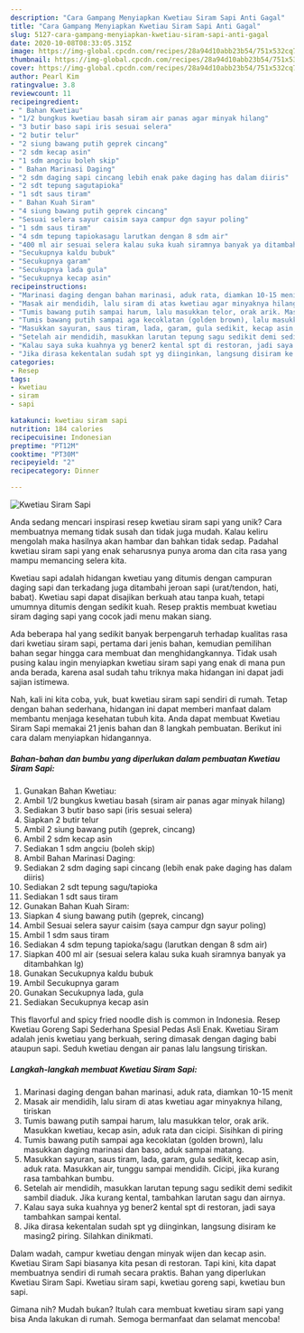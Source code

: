 ```yaml
---
description: "Cara Gampang Menyiapkan Kwetiau Siram Sapi Anti Gagal"
title: "Cara Gampang Menyiapkan Kwetiau Siram Sapi Anti Gagal"
slug: 5127-cara-gampang-menyiapkan-kwetiau-siram-sapi-anti-gagal
date: 2020-10-08T08:33:05.315Z
image: https://img-global.cpcdn.com/recipes/28a94d10abb23b54/751x532cq70/kwetiau-siram-sapi-foto-resep-utama.jpg
thumbnail: https://img-global.cpcdn.com/recipes/28a94d10abb23b54/751x532cq70/kwetiau-siram-sapi-foto-resep-utama.jpg
cover: https://img-global.cpcdn.com/recipes/28a94d10abb23b54/751x532cq70/kwetiau-siram-sapi-foto-resep-utama.jpg
author: Pearl Kim
ratingvalue: 3.8
reviewcount: 11
recipeingredient:
- " Bahan Kwetiau"
- "1/2 bungkus kwetiau basah siram air panas agar minyak hilang"
- "3 butir baso sapi iris sesuai selera"
- "2 butir telur"
- "2 siung bawang putih geprek cincang"
- "2 sdm kecap asin"
- "1 sdm angciu boleh skip"
- " Bahan Marinasi Daging"
- "2 sdm daging sapi cincang lebih enak pake daging has dalam diiris"
- "2 sdt tepung sagutapioka"
- "1 sdt saus tiram"
- " Bahan Kuah Siram"
- "4 siung bawang putih geprek cincang"
- "Sesuai selera sayur caisim saya campur dgn sayur poling"
- "1 sdm saus tiram"
- "4 sdm tepung tapiokasagu larutkan dengan 8 sdm air"
- "400 ml air sesuai selera kalau suka kuah siramnya banyak ya ditambahkan lg"
- "Secukupnya kaldu bubuk"
- "Secukupnya garam"
- "Secukupnya lada gula"
- "Secukupnya kecap asin"
recipeinstructions:
- "Marinasi daging dengan bahan marinasi, aduk rata, diamkan 10-15 menit"
- "Masak air mendidih, lalu siram di atas kwetiau agar minyaknya hilang, tiriskan"
- "Tumis bawang putih sampai harum, lalu masukkan telor, orak arik. Masukkan kwetiau, kecap asin, aduk rata dan cicipi. Sisihkan di piring"
- "Tumis bawang putih sampai aga kecoklatan (golden brown), lalu masukkan daging marinasi dan baso, aduk sampai matang."
- "Masukkan sayuran, saus tiram, lada, garam, gula sedikit, kecap asin, aduk rata. Masukkan air, tunggu sampai mendidih. Cicipi, jika kurang rasa tambahkan bumbu."
- "Setelah air mendidih, masukkan larutan tepung sagu sedikit demi sedikit sambil diaduk. Jika kurang kental, tambahkan larutan sagu dan airnya."
- "Kalau saya suka kuahnya yg bener2 kental spt di restoran, jadi saya tambahkan sampai kental."
- "Jika dirasa kekentalan sudah spt yg diinginkan, langsung disiram ke masing2 piring. Silahkan dinikmati."
categories:
- Resep
tags:
- kwetiau
- siram
- sapi

katakunci: kwetiau siram sapi 
nutrition: 184 calories
recipecuisine: Indonesian
preptime: "PT12M"
cooktime: "PT30M"
recipeyield: "2"
recipecategory: Dinner

---
```



![Kwetiau Siram Sapi](https://img-global.cpcdn.com/recipes/28a94d10abb23b54/751x532cq70/kwetiau-siram-sapi-foto-resep-utama.jpg)

Anda sedang mencari inspirasi resep kwetiau siram sapi yang unik? Cara membuatnya memang tidak susah dan tidak juga mudah. Kalau keliru mengolah maka hasilnya akan hambar dan bahkan tidak sedap. Padahal kwetiau siram sapi yang enak seharusnya punya aroma dan cita rasa yang mampu memancing selera kita.

Kwetiau sapi adalah hidangan kwetiau yang ditumis dengan campuran daging sapi dan terkadang juga ditambahi jeroan sapi (urat/tendon, hati, babat). Kwetiau sapi dapat disajikan berkuah atau tanpa kuah, tetapi umumnya ditumis dengan sedikit kuah. Resep praktis membuat kwetiau siram daging sapi yang cocok jadi menu makan siang.

Ada beberapa hal yang sedikit banyak berpengaruh terhadap kualitas rasa dari kwetiau siram sapi, pertama dari jenis bahan, kemudian pemilihan bahan segar hingga cara membuat dan menghidangkannya. Tidak usah pusing kalau ingin menyiapkan kwetiau siram sapi yang enak di mana pun anda berada, karena asal sudah tahu triknya maka hidangan ini dapat jadi sajian istimewa.


Nah, kali ini kita coba, yuk, buat kwetiau siram sapi sendiri di rumah. Tetap dengan bahan sederhana, hidangan ini dapat memberi manfaat dalam membantu menjaga kesehatan tubuh kita. Anda dapat membuat Kwetiau Siram Sapi memakai 21 jenis bahan dan 8 langkah pembuatan. Berikut ini cara dalam menyiapkan hidangannya.

<!--inarticleads1-->

##### Bahan-bahan dan bumbu yang diperlukan dalam pembuatan Kwetiau Siram Sapi:

1. Gunakan  Bahan Kwetiau:
1. Ambil 1/2 bungkus kwetiau basah (siram air panas agar minyak hilang)
1. Sediakan 3 butir baso sapi (iris sesuai selera)
1. Siapkan 2 butir telur
1. Ambil 2 siung bawang putih (geprek, cincang)
1. Ambil 2 sdm kecap asin
1. Sediakan 1 sdm angciu (boleh skip)
1. Ambil  Bahan Marinasi Daging:
1. Sediakan 2 sdm daging sapi cincang (lebih enak pake daging has dalam diiris)
1. Sediakan 2 sdt tepung sagu/tapioka
1. Sediakan 1 sdt saus tiram
1. Gunakan  Bahan Kuah Siram:
1. Siapkan 4 siung bawang putih (geprek, cincang)
1. Ambil Sesuai selera sayur caisim (saya campur dgn sayur poling)
1. Ambil 1 sdm saus tiram
1. Sediakan 4 sdm tepung tapioka/sagu (larutkan dengan 8 sdm air)
1. Siapkan 400 ml air (sesuai selera kalau suka kuah siramnya banyak ya ditambahkan lg)
1. Gunakan Secukupnya kaldu bubuk
1. Ambil Secukupnya garam
1. Gunakan Secukupnya lada, gula
1. Sediakan Secukupnya kecap asin


This flavorful and spicy fried noodle dish is common in Indonesia. Resep Kwetiau Goreng Sapi Sederhana Spesial Pedas Asli Enak. Kwetiau Siram adalah jenis kwetiau yang berkuah, sering dimasak dengan daging babi ataupun sapi. Seduh kwetiau dengan air panas lalu langsung tiriskan. 

<!--inarticleads2-->

##### Langkah-langkah membuat Kwetiau Siram Sapi:

1. Marinasi daging dengan bahan marinasi, aduk rata, diamkan 10-15 menit
1. Masak air mendidih, lalu siram di atas kwetiau agar minyaknya hilang, tiriskan
1. Tumis bawang putih sampai harum, lalu masukkan telor, orak arik. Masukkan kwetiau, kecap asin, aduk rata dan cicipi. Sisihkan di piring
1. Tumis bawang putih sampai aga kecoklatan (golden brown), lalu masukkan daging marinasi dan baso, aduk sampai matang.
1. Masukkan sayuran, saus tiram, lada, garam, gula sedikit, kecap asin, aduk rata. Masukkan air, tunggu sampai mendidih. Cicipi, jika kurang rasa tambahkan bumbu.
1. Setelah air mendidih, masukkan larutan tepung sagu sedikit demi sedikit sambil diaduk. Jika kurang kental, tambahkan larutan sagu dan airnya.
1. Kalau saya suka kuahnya yg bener2 kental spt di restoran, jadi saya tambahkan sampai kental.
1. Jika dirasa kekentalan sudah spt yg diinginkan, langsung disiram ke masing2 piring. Silahkan dinikmati.


Dalam wadah, campur kwetiau dengan minyak wijen dan kecap asin. Kwetiau Siram Sapi biasanya kita pesan di restoran. Tapi kini, kita dapat membuatnya sendiri di rumah secara praktis. Bahan yang diperlukan  Kwetiau Siram Sapi. Kwetiau siram sapi, kwetiau goreng sapi, kwetiau bun sapi. 

Gimana nih? Mudah bukan? Itulah cara membuat kwetiau siram sapi yang bisa Anda lakukan di rumah. Semoga bermanfaat dan selamat mencoba!

